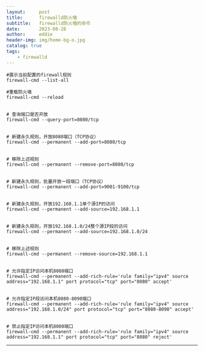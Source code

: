 ```yaml
---
layout:     post
title:      firewalld防火墙
subtitle:   firewalld防火墙的命令
date:       2023-08-28
author:     eddie
header-img: img/home-bg-o.jpg
catalog: true
tags:
    - firewalld
---
```


	#展示当前配置的firewall规则
	firewall-cmd --list-all

	#重载防火墙
	firewall-cmd --reload


	# 查询端口是否开放
	firewall-cmd --query-port=8080/tcp


	# 新建永久规则，开放8080端口（TCP协议）
	firewall-cmd --permanent --add-port=8080/tcp


	# 移除上述规则
	firewall-cmd --permanent --remove-port=8080/tcp


	# 新建永久规则，批量开放一段端口（TCP协议）
	firewall-cmd --permanent --add-port=9001-9100/tcp


	# 新建永久规则，开放192.168.1.1单个源IP的访问
	firewall-cmd --permanent --add-source=192.168.1.1


	# 新建永久规则，开放192.168.1.0/24整个源IP段的访问
	firewall-cmd --permanent --add-source=192.168.1.0/24


	# 移除上述规则
	firewall-cmd --permanent --remove-source=192.168.1.1


	# 允许指定IP访问本机8080端口
	firewall-cmd --permanent --add-rich-rule='rule family="ipv4" source address="192.168.1.1" port protocol="tcp" port="8080" accept'


	# 允许指定IP段访问本机8080-8090端口
	firewall-cmd --permanent --add-rich-rule='rule family="ipv4" source address="192.168.1.0/24" port protocol="tcp" port="8080-8090" accept'


	# 禁止指定IP访问本机8080端口
	firewall-cmd --permanent --add-rich-rule='rule family="ipv4" source address="192.168.1.1" port protocol="tcp" port="8080" reject'


---